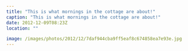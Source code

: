 ```yaml
---
title: "This is what mornings in the cottage are about!"
caption: "This is what mornings in the cottage are about!"
date: 2012-12-09T08:23Z
location: ""

image: /images/photos/2012/12/7daf944cba9ff5eaf8c674858ea7e93e.jpg
---
```


